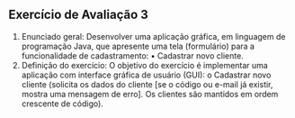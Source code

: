 
## Exercício de Avaliação 3
1. Enunciado geral:
Desenvolver uma aplicação gráfica, em linguagem de
programação Java, que apresente uma tela (formulário) para a funcionalidade de
cadastramento:
• Cadastrar novo cliente.
3. Definição do exercício:
O objetivo do exercício é implementar uma aplicação com interface gráfica de usuário (GUI):
o Cadastrar novo cliente (solicita os dados do cliente [se o código ou e-mail já
existir, mostra uma mensagem de erro]. Os clientes são mantidos em ordem
crescente de código).
